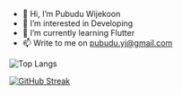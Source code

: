 - 👋 Hi, I’m Pubudu Wijekoon
- 👀 I’m interested in Developing
- 🌱 I’m currently learning Flutter
- 📫 Write to me on pubudu.yj@gmail.com
  
![Top Langs](https://github-readme-stats.vercel.app/api/top-langs/?username=pubudu-wijekoon&hide_progress=true&theme=dark)

[![GitHub Streak](https://streak-stats.demolab.com?user=pubudu-wijekoon&theme=great-gatsby&border_radius=1&date_format=M%20j%5B%2C%20Y%5D)](https://git.io/streak-stats)
<!---
pubudu-wijekoon/pubudu-wijekoon is a ✨ special ✨ repository because its `README.md` (this file) appears on your GitHub profile.
You can click the Preview link to take a look at your changes.
--->

